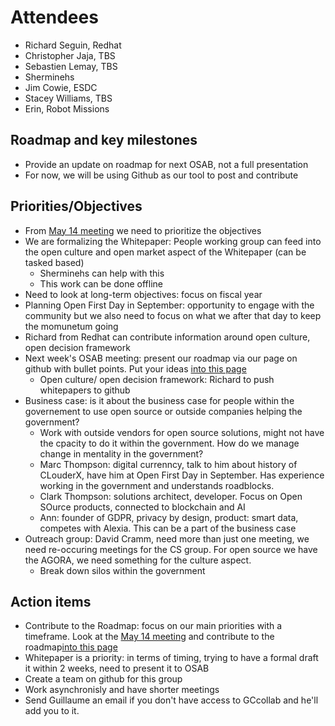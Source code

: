 # Attendees
* Richard Seguin, Redhat
* Christopher Jaja, TBS
* Sebastien Lemay, TBS
* Sherminehs
* Jim Cowie, ESDC
* Stacey Williams, TBS
* Erin, Robot Missions

## Roadmap and key milestones 
* Provide an update on roadmap for next OSAB, not a full presentation
* For now, we will be using Github as our tool to post and contribute 

## Priorities/Objectives 
* From [May 14 meeting](https://github.com/canada-ca/OS-Advisory_Conseil-SO/blob/master/en/Working_Group_People/May%2014%202018%20WG%20Meeting.md#objectives) we need to prioritize the objectives
* We are formalizing the Whitepaper: People working group can feed into the open culture and open market aspect of the Whitepaper (can be tasked based)
  * Sherminehs can help with this 
  * This work can be done offline
* Need to look at long-term objectives: focus on fiscal year
* Planning Open First Day in September: opportunity to engage with the community but we also need to focus on what we after that day to  keep the momunetum going
* Richard from Redhat can contribute information around open culture, open decision framework 
* Next week's OSAB meeting: present our roadmap via our page on github with bullet points. Put your ideas [into this page](https://github.com/canada-ca/OS-Advisory_Conseil-SO/blob/master/en/Working_Group_People/Roadmap.md)
  * Open culture/ open decision framework: Richard to push whitepapers to github
* Business case: is it about the business case for people within the governement to use open source or outside companies helping the government?
  * Work with outside vendors for open source solutions, might not have the cpacity to do it within the government. How do we manage change in mentality in the government? 
  * Marc Thompson: digital currenncy, talk to him about history of CLouderX, have him at Open First Day in September. Has experience working in the government and understands roadblocks.  
  * Clark Thompson: solutions architect, developer. Focus on Open SOurce products, connected to blockchain and AI
  * Ann: founder of GDPR, privacy by design, product: smart data, competes with Alexia. This can be a part of the business case
* Outreach group: David Cramm, need more than just one meeting, we need re-occuring meetings for the CS group. For open source we have the AGORA, we need something for the culture aspect. 
  * Break down silos within the government 

## Action items 
* Contribute to the Roadmap: focus on our main priorities with a timeframe. Look at the [May 14 meeting](https://github.com/canada-ca/OS-Advisory_Conseil-SO/blob/master/en/Working_Group_People/May%2014%202018%20WG%20Meeting.md#objectives) and contribute to the roadmap[into this page](https://github.com/canada-ca/OS-Advisory_Conseil-SO/blob/master/en/Working_Group_People/Roadmap.md)
* Whitepaper is a priority: in terms of timing, trying to have a formal draft it within 2 weeks, need to present it to OSAB
* Create a team on github for this group
* Work asynchronisly and have shorter meetings 
* Send Guillaume an email if you don't have access to GCcollab and he'll add you to it. 
